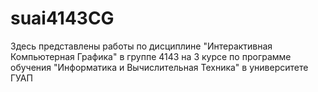 # suai4143CG
Здесь представлены работы по дисциплине "Интерактивная Компьютерная Графика" в группе 4143 на 3 курсе по программе обучения "Информатика и Вычислительная Техника" в университете ГУАП
